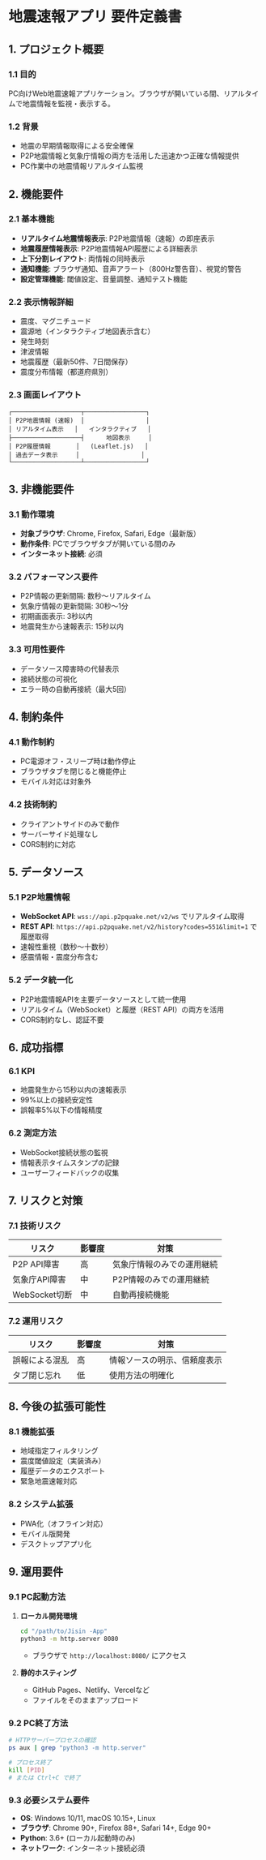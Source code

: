 # 地震速報アプリ 要件定義書

## 1. プロジェクト概要

### 1.1 目的
PC向けWeb地震速報アプリケーション。ブラウザが開いている間、リアルタイムで地震情報を監視・表示する。

### 1.2 背景
- 地震の早期情報取得による安全確保
- P2P地震情報と気象庁情報の両方を活用した迅速かつ正確な情報提供
- PC作業中の地震情報リアルタイム監視

## 2. 機能要件

### 2.1 基本機能
- **リアルタイム地震情報表示**: P2P地震情報（速報）の即座表示
- **地震履歴情報表示**: P2P地震情報API履歴による詳細表示
- **上下分割レイアウト**: 両情報の同時表示
- **通知機能**: ブラウザ通知、音声アラート（800Hz警告音）、視覚的警告
- **設定管理機能**: 閾値設定、音量調整、通知テスト機能

### 2.2 表示情報詳細
- 震度、マグニチュード
- 震源地（インタラクティブ地図表示含む）
- 発生時刻
- 津波情報
- 地震履歴（最新50件、7日間保存）
- 震度分布情報（都道府県別）

### 2.3 画面レイアウト
```
┌───────────────────┬─────────────────┐
│ P2P地震情報 (速報)  │                 │
│ リアルタイム表示   │   インタラクティブ   │
├───────────────────┤      地図表示     │
│ P2P履歴情報       │   (Leaflet.js)   │
│ 過去データ表示     │                 │
└───────────────────┴─────────────────┘
```

## 3. 非機能要件

### 3.1 動作環境
- **対象ブラウザ**: Chrome, Firefox, Safari, Edge（最新版）
- **動作条件**: PCでブラウザタブが開いている間のみ
- **インターネット接続**: 必須

### 3.2 パフォーマンス要件
- P2P情報の更新間隔: 数秒〜リアルタイム
- 気象庁情報の更新間隔: 30秒〜1分
- 初期画面表示: 3秒以内
- 地震発生から速報表示: 15秒以内

### 3.3 可用性要件
- データソース障害時の代替表示
- 接続状態の可視化
- エラー時の自動再接続（最大5回）

## 4. 制約条件

### 4.1 動作制約
- PC電源オフ・スリープ時は動作停止
- ブラウザタブを閉じると機能停止
- モバイル対応は対象外

### 4.2 技術制約
- クライアントサイドのみで動作
- サーバーサイド処理なし
- CORS制約に対応

## 5. データソース

### 5.1 P2P地震情報
- **WebSocket API**: `wss://api.p2pquake.net/v2/ws` でリアルタイム取得
- **REST API**: `https://api.p2pquake.net/v2/history?codes=551&limit=1` で履歴取得
- 速報性重視（数秒〜十数秒）
- 感震情報・震度分布含む

### 5.2 データ統一化
- P2P地震情報APIを主要データソースとして統一使用
- リアルタイム（WebSocket）と履歴（REST API）の両方を活用
- CORS制約なし、認証不要

## 6. 成功指標

### 6.1 KPI
- 地震発生から15秒以内の速報表示
- 99%以上の接続安定性
- 誤報率5%以下の情報精度

### 6.2 測定方法
- WebSocket接続状態の監視
- 情報表示タイムスタンプの記録
- ユーザーフィードバックの収集

## 7. リスクと対策

### 7.1 技術リスク
| リスク | 影響度 | 対策 |
|--------|--------|------|
| P2P API障害 | 高 | 気象庁情報のみでの運用継続 |
| 気象庁API障害 | 中 | P2P情報のみでの運用継続 |
| WebSocket切断 | 中 | 自動再接続機能 |

### 7.2 運用リスク
| リスク | 影響度 | 対策 |
|--------|--------|------|
| 誤報による混乱 | 高 | 情報ソースの明示、信頼度表示 |
| タブ閉じ忘れ | 低 | 使用方法の明確化 |

## 8. 今後の拡張可能性

### 8.1 機能拡張
- 地域指定フィルタリング
- 震度閾値設定（実装済み）
- 履歴データのエクスポート
- 緊急地震速報対応

### 8.2 システム拡張
- PWA化（オフライン対応）
- モバイル版開発
- デスクトップアプリ化

## 9. 運用要件

### 9.1 PC起動方法
1. **ローカル開発環境**
   ```bash
   cd "/path/to/Jisin -App"
   python3 -m http.server 8080
   ```
   - ブラウザで `http://localhost:8080/` にアクセス

2. **静的ホスティング**
   - GitHub Pages、Netlify、Vercelなど
   - ファイルをそのままアップロード

### 9.2 PC終了方法
```bash
# HTTPサーバープロセスの確認
ps aux | grep "python3 -m http.server"

# プロセス終了
kill [PID]
# または Ctrl+C で終了
```

### 9.3 必要システム要件
- **OS**: Windows 10/11, macOS 10.15+, Linux
- **ブラウザ**: Chrome 90+, Firefox 88+, Safari 14+, Edge 90+
- **Python**: 3.6+ (ローカル起動時のみ)
- **ネットワーク**: インターネット接続必須